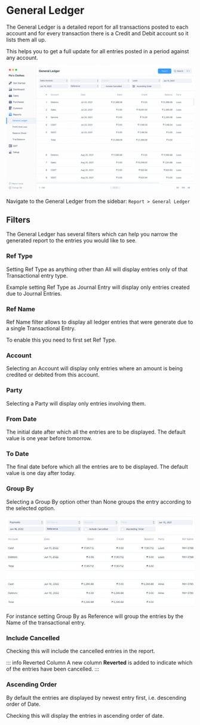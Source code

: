 # General Ledger

The General Ledger is a detailed report for all transactions posted to each
account and for every transaction there is a Credit and Debit account so it
lists them all up.

This helps you to get a full update for all entries posted in a period against
any account.

![General Ledger](./images/general-ledger.png)

Navigate to the General Ledger from the sidebar: `Report > General Ledger`

## Filters

The General Ledger has several filters which can help you narrow the generated
report to the entries you would like to see.

### Ref Type

Setting Ref Type as anything other than All will display entries only of that
Transactional entry type.

Example setting Ref Type as Journal Entry will display only entries created due
to Journal Entries.

### Ref Name

Ref Name filter allows to display all ledger entries that were generate due to a
single Transactional Entry.

To enable this you need to first set Ref Type.

### Account

Selecting an Account will display only entries where an amount is being credited
or debited from this account.

### Party

Selecting a Party will display only entries involving them.

### From Date

The initial date after which all the entries are to be displayed. The default
value is one year before tomorrow.

### To Date

The final date before which all the entries are to be displayed. The default
value is one day after today.

### Group By

Selecting a Group By option other than None groups the entry according to the
selected option.

![Group By Reference](./images/groupby-ref.png)

For instance setting Group By as Reference will group the entries by the Name of
the transactional entry.

### Include Cancelled

Checking this will include the cancelled entries in the report.

::: info Reverted Column
A new column **Reverted** is added to indicate which of the entries have been
cancelled.
:::

### Ascending Order

By default the entries are displayed by newest entry first, i.e. descending
order of Date.

Checking this will display the entries in ascending order of date.
